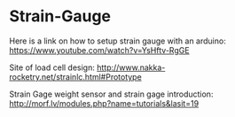 # Strain-Gauge

Here is a link on how to setup strain gauge with an arduino: 
https://www.youtube.com/watch?v=YsHftv-RgGE

Site of load cell design:
http://www.nakka-rocketry.net/strainlc.html#Prototype

Strain Gage weight sensor and strain gage introduction:
http://morf.lv/modules.php?name=tutorials&lasit=19
